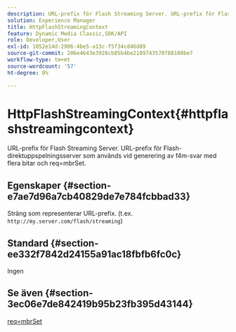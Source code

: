 ```yaml
---
description: URL-prefix för Flash Streaming Server. URL-prefix för Flash-direktuppspelningsserver som används vid generering av f4m-svar med flera bitar och req=mbrSet.
solution: Experience Manager
title: HttpFlashStreamingContext
feature: Dynamic Media Classic,SDK/API
role: Developer,User
exl-id: 1052e14d-2906-4be5-a13c-f5f34cd46d89
source-git-commit: 206e4643e3926cb85b4be2189743578f88180be7
workflow-type: tm+mt
source-wordcount: '57'
ht-degree: 0%

---
```


# HttpFlashStreamingContext{#httpflashstreamingcontext}

URL-prefix för Flash Streaming Server. URL-prefix för Flash-direktuppspelningsserver som används vid generering av f4m-svar med flera bitar och req=mbrSet.

## Egenskaper {#section-e7ae7d96a7cb40829de7e784fcbbad33}

Sträng som representerar URL-prefix. (t.ex. `http://my.server.com/flash/streaming`)

## Standard {#section-ee332f7842d24155a91ac18fbfb6fc0c}

Ingen

## Se även {#section-3ec06e7de842419b95b23fb395d43144}

[req=mbrSet](../../../../../is-api/http-ref/image-serving-api-ref/c-http-protocol-reference/c-command-reference/r-req/r-mbrset.md#reference-603d75babde74508a878c27bd4cced73)
